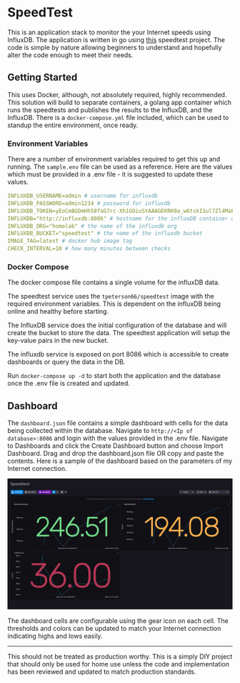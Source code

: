 # SpeedTest

This is an application stack to monitor the your Internet speeds using InfluxDB. The application is written in go using [this](https://github.com/showwin/speedtest-go) speedtest project. The code is simple by nature allowing beginners to understand and hopefully alter the code enough to meet their needs.

## Getting Started

This uses Docker, although, not absolutely required, highly recommended. This solution will build to separate containers, a golang app container which runs the speedtests and publishes the results to the InfluxDB, and the InfluxDB. There is a `docker-compose.yml` file included, which can be used to standup the entire environment, once ready.

### Environment Variables

There are a number of environment variables required to get this up and running. The `sample.env` file can be used as a reference. Here are the values which must be provided in a .env file - it is suggested to update these values.

```yaml
INFLUXDB_USERNAME=admin # username for influxdb
INFLUXDB_PASSWORD=admin1234 # password for influxdb
INFLUXDB_TOKEN=yEoCmBGDmHh58faG7rc-Xh1GOiuSYAAAGEKRK0a_w6tskI1ul7Zl4MaFpWbwe0rEhpwxctQ_qi5zbE-7CkdA8w== # influxDB token - this is configured when first setting up influxdb - can be changed later
INFLUXDB="http://influxdb:8086" # hostname for the influxDB container or server
INFLUXDB_ORG="homelab" # the name of the influxdb org
INFLUXDB_BUCKET="speedtest" # the name of the influxdb bucket
IMAGE_TAG=latest # docker hub image tag
CHECK_INTERVAL=10 # how many minutes between checks
```

### Docker Compose

The docker compose file contains a single volume for the influxDB data.

The speedtest service uses the `tpeterson66/speedtest` image with the required environment variables. This is dependent on the influxDB being online and healthy before starting.

The InfluxDB service does the initial configuration of the database and will create the bucket to store the data. The speedtest application will setup the key-value pairs in the new bucket.

The influxdb service is exposed on port 8086 which is accessible to create dashboards or query the data in the DB.

Run `docker-compose up -d` to start both the application and the database once the .env file is created and updated.

## Dashboard

The `dashboard.json` file contains a simple dashboard with cells for the data being collected within the database. Navigate to `http://<Ip of database>:8086` and login with the values provided in the .env file. Navigate to Dashboards and click the Create Dashboard button and choose Import Dashboard. Drag and drop the dashboard.json file OR copy and paste the contents. Here is a sample of the dashboard based on the parameters of my Internet connection.

![dashboard](docs/images/dashboard.png)

The dashboard cells are configurable using the gear icon on each cell. The thresholds and colors can be updated to match your Internet connection indicating highs and lows easily.

---
This should not be treated as production worthy. This is a simply DIY project that should only be used for home use unless the code and implementation has been reviewed and updated to match production standards.
